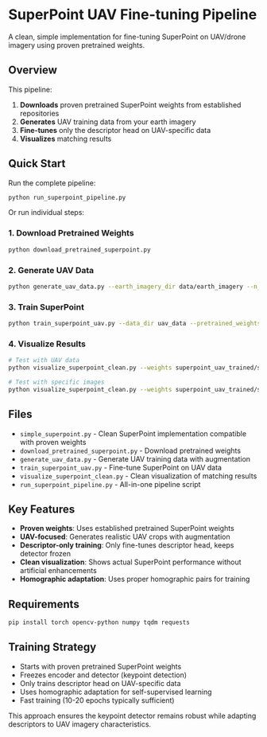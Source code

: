 # SuperPoint UAV Fine-tuning Pipeline

A clean, simple implementation for fine-tuning SuperPoint on UAV/drone imagery using proven pretrained weights.

## Overview

This pipeline:

1. **Downloads** proven pretrained SuperPoint weights from established repositories
2. **Generates** UAV training data from your earth imagery
3. **Fine-tunes** only the descriptor head on UAV-specific data
4. **Visualizes** matching results

## Quick Start

Run the complete pipeline:

```bash
python run_superpoint_pipeline.py
```

Or run individual steps:

### 1. Download Pretrained Weights

```bash
python download_pretrained_superpoint.py
```

### 2. Generate UAV Data

```bash
python generate_uav_data.py --earth_imagery_dir data/earth_imagery --n_crops_per_location 1000
```

### 3. Train SuperPoint

```bash
python train_superpoint_uav.py --data_dir uav_data --pretrained_weights pretrained_weights/superpoint_v1.pth --epochs 20
```

### 4. Visualize Results

```bash
# Test with UAV data
python visualize_superpoint_clean.py --weights superpoint_uav_trained/superpoint_uav_final.pth --uav_data uav_data

# Test with specific images
python visualize_superpoint_clean.py --weights superpoint_uav_trained/superpoint_uav_final.pth --img1 image1.jpg --img2 image2.jpg
```

## Files

- `simple_superpoint.py` - Clean SuperPoint implementation compatible with proven weights
- `download_pretrained_superpoint.py` - Download pretrained weights
- `generate_uav_data.py` - Generate UAV training data with augmentation
- `train_superpoint_uav.py` - Fine-tune SuperPoint on UAV data
- `visualize_superpoint_clean.py` - Clean visualization of matching results
- `run_superpoint_pipeline.py` - All-in-one pipeline script

## Key Features

- **Proven weights**: Uses established pretrained SuperPoint weights
- **UAV-focused**: Generates realistic UAV crops with augmentation
- **Descriptor-only training**: Only fine-tunes descriptor head, keeps detector frozen
- **Clean visualization**: Shows actual SuperPoint performance without artificial enhancements
- **Homographic adaptation**: Uses proper homographic pairs for training

## Requirements

```bash
pip install torch opencv-python numpy tqdm requests
```

## Training Strategy

- Starts with proven pretrained SuperPoint weights
- Freezes encoder and detector (keypoint detection)
- Only trains descriptor head on UAV-specific data
- Uses homographic adaptation for self-supervised learning
- Fast training (10-20 epochs typically sufficient)

This approach ensures the keypoint detector remains robust while adapting descriptors to UAV imagery characteristics.
